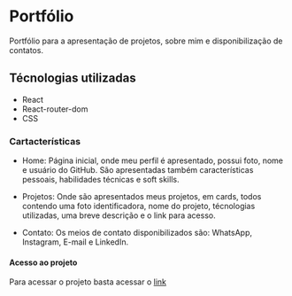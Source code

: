 # Portfólio

Portfólio para a apresentação de projetos, sobre mim e disponibilização de contatos.

## Técnologias utilizadas

- React
- React-router-dom
- CSS

### Cartacterísticas

- Home: Página inicial, onde meu perfil é apresentado, possui foto, nome e usuário do GitHub. São apresentadas também características pessoais, habilidades técnicas e soft skills.

- Projetos: Onde são apresentados meus projetos, em cards, todos contendo uma foto identificadora, nome do projeto, técnologias utilizadas, uma breve descrição e o link para acesso.

- Contato: Os meios de contato disponibilizados são: WhatsApp, Instagram, E-mail e LinkedIn.

#### Acesso ao projeto

Para acessar o projeto basta acessar o [link](https://marcusurani.netlify.app)
